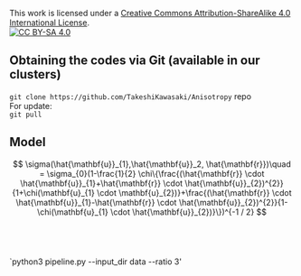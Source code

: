 This work is licensed under a
[Creative Commons Attribution-ShareAlike 4.0 International License][cc-by-sa].<br>
[![CC BY-SA 4.0][cc-by-sa-image]][cc-by-sa]

[cc-by-sa]: http://creativecommons.org/licenses/by-sa/4.0/
[cc-by-sa-image]: https://licensebuttons.net/l/by-sa/4.0/88x31.png
[cc-by-sa-shield]: https://img.shields.io/badge/License-CC%20BY--SA%204.0-lightgrey.svg

## Obtaining the codes via Git (available in our clusters) <br>
 `git clone https://github.com/TakeshiKawasaki/Anisotropy` repo <br>
 For update:<br>
 `git pull` 
 
## Model <br>
$$
\sigma(\hat{\mathbf{u}}_{1},\hat{\mathbf{u}}_2, \hat{\mathbf{r}})\quad = \sigma_{0}(1-\frac{1}{2} \chi\{\frac{(\hat{\mathbf{r}} \cdot \hat{\mathbf{u}}_{1}+\hat{\mathbf{r}} \cdot \hat{\mathbf{u}}_{2})^{2}}{1+\chi(\mathbf{u}_{1} \cdot \mathbf{u}_{2})}+\frac{(\hat{\mathbf{r}} \cdot \hat{\mathbf{u}}_{1}-\hat{\mathbf{r}} \cdot \hat{\mathbf{u}}_{2})^{2}}{1-\chi(\mathbf{u}_{1} \cdot \hat{\mathbf{u}}_{2})}\})^{-1 / 2}
$$

##  <br>
`python3 pipeline.py --input_dir data --ratio 3' 
